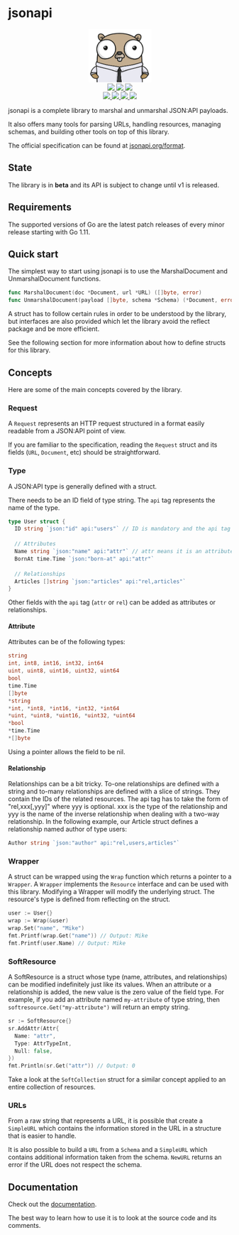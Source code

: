 # jsonapi

<div align="center" style="text-align: center;">
  <img src="assets/logo.png" height="120">
  <br>
  <a href="https://travis-ci.com/mfcochauxlaberge/jsonapi">
    <img src="https://travis-ci.com/mfcochauxlaberge/jsonapi.svg?branch=master">
  </a>
  <a href="https://goreportcard.com/report/github.com/mfcochauxlaberge/jsonapi">
    <img src="https://goreportcard.com/badge/github.com/mfcochauxlaberge/jsonapi">
  </a>
  <a href="https://codecov.io/gh/mfcochauxlaberge/jsonapi">
    <img src="https://img.shields.io/codecov/c/github/mfcochauxlaberge/jsonapi">
  </a>
  <br>
  <a href="https://github.com/mfcochauxlaberge/jsonapi/blob/master/go.mod">
    <img src="https://img.shields.io/badge/go%20version-go1.11%2B-red">
  </a>
  <a href="https://github.com/mfcochauxlaberge/jsonapi/blob/master/go.mod">
    <img src="https://img.shields.io/github/v/release/mfcochauxlaberge/jsonapi?include_prereleases&sort=semver">
  </a>
  <a href="https://github.com/mfcochauxlaberge/jsonapi/blob/master/LICENSE">
    <img src="https://img.shields.io/github/license/mfcochauxlaberge/jsonapi?color=a33">
  </a>
  <a href="https://godoc.org/github.com/mfcochauxlaberge/jsonapi">
    <img src="https://godoc.org/github.com/golang/gddo?status.svg">
  </a>
</div>

jsonapi is a complete library to marshal and unmarshal JSON:API payloads.

It also offers many tools for parsing URLs, handling resources, managing schemas, and building other tools on top of this library.

The official specification can be found at [jsonapi.org/format](http://jsonapi.org/format).

## State

The library is in **beta** and its API is subject to change until v1 is released.

## Requirements

The supported versions of Go are the latest patch releases of every minor release starting with Go 1.11.

## Quick start

The simplest way to start using jsonapi is to use the MarshalDocument and UnmarshalDocument functions.

```go
func MarshalDocument(doc *Document, url *URL) ([]byte, error)
func UnmarshalDocument(payload []byte, schema *Schema) (*Document, error)
```

A struct has to follow certain rules in order to be understood by the library, but interfaces are also provided which let the library avoid the reflect package and be more efficient.

See the following section for more information about how to define structs for this library.

## Concepts

Here are some of the main concepts covered by the library.

### Request

A `Request` represents an HTTP request structured in a format easily readable from a JSON:API point of view.

If you are familiar to the specification, reading the `Request` struct and its fields (`URL`, `Document`, etc) should be straightforward.

### Type

A JSON:API type is generally defined with a struct.

There needs to be an ID field of type string. The `api` tag represents the name of the type.

```go
type User struct {
  ID string `json:"id" api:"users"` // ID is mandatory and the api tag sets the type

  // Attributes
  Name string `json:"name" api:"attr"` // attr means it is an attribute
  BornAt time.Time `json:"born-at" api:"attr"`

  // Relationships
  Articles []string `json:"articles" api:"rel,articles"`
}
```

Other fields with the `api` tag (`attr` or `rel`) can be added as attributes or relationships.

#### Attribute

Attributes can be of the following types:

```go
string
int, int8, int16, int32, int64
uint, uint8, uint16, uint32, uint64
bool
time.Time
[]byte
*string
*int, *int8, *int16, *int32, *int64
*uint, *uint8, *uint16, *uint32, *uint64
*bool
*time.Time
*[]byte
```

Using a pointer allows the field to be nil.

#### Relationship

Relationships can be a bit tricky. To-one relationships are defined with a string and to-many relationships are defined with a slice of strings. They contain the IDs of the related resources. The api tag has to take the form of "rel,xxx[,yyy]" where yyy is optional. xxx is the type of the relationship and yyy is the name of the inverse relationship when dealing with a two-way relationship. In the following example, our Article struct defines a relationship named author of type users:

```go
Author string `json:"author" api:"rel,users,articles"`
```

### Wrapper

A struct can be wrapped using the `Wrap` function which returns a pointer to a `Wrapper`. A `Wrapper` implements the `Resource` interface and can be used with this library. Modifying a Wrapper will modify the underlying struct. The resource's type is defined from reflecting on the struct.

```go
user := User{}
wrap := Wrap(&user)
wrap.Set("name", "Mike")
fmt.Printf(wrap.Get("name")) // Output: Mike
fmt.Printf(user.Name) // Output: Mike
```

### SoftResource

A SoftResource is a struct whose type (name, attributes, and relationships) can be modified indefinitely just like its values. When an attribute or a relationship is added, the new value is the zero value of the field type. For example, if you add an attribute named `my-attribute` of type string, then `softresource.Get("my-attribute")` will return an empty string.

```go
sr := SoftResource{}
sr.AddAttr(Attr{
  Name: "attr",
  Type: AttrTypeInt,
  Null: false,
})
fmt.Println(sr.Get("attr")) // Output: 0
```

Take a look at the `SoftCollection` struct for a similar concept applied to an entire collection of resources.

### URLs

From a raw string that represents a URL, it is possible that create a `SimpleURL` which contains the information stored in the URL in a structure that is easier to handle.

It is also possible to build a `URL` from a `Schema` and a `SimpleURL` which contains additional information taken from the schema. `NewURL` returns an error if the URL does not respect the schema.

## Documentation

Check out the [documentation](https://godoc.org/github.com/mfcochauxlaberge/jsonapi).

The best way to learn how to use it is to look at the source code and its comments.
